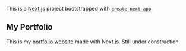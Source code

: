 This is a [Next.js](https://nextjs.org/) project bootstrapped with [`create-next-app`](https://github.com/vercel/next.js/tree/canary/packages/create-next-app).

## My Portfolio  

This is my [portfolio website](https://jyotirsai.com) made with Next.js. Still under construction.

